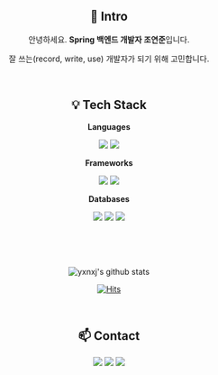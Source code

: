 <div align="center"> 
 
:mega: Intro
------------------------
안녕하세요. **Spring 백엔드 개발자 조연준**입니다.

잘 쓰는(record, write, use) 개발자가 되기 위해 고민합니다.

<br>



:bulb: Tech Stack
-------------------------
 
 
 **Languages**
 
 <img src="https://img.shields.io/badge/Java-007396?style=flat-square&logo=Java&logoColor=white"/>  <img src="https://img.shields.io/badge/Python-3766AB?style=flat-square&logo=Python&logoColor=white"/> 
 
  **Frameworks**
 
   <img src="https://img.shields.io/badge/Spring Boot-6DB33F?style=flat-square&logo=Spring Boot&logoColor=white"/> <img src="https://img.shields.io/badge/Android-3DDC84?style=flat-square&logo=Android&logoColor=white"/> 
 
   **Databases**
  
   <img src="https://img.shields.io/badge/MariaDB-003545?style=flat-square&logo=MariaDB&logoColor=white"/> <img src="https://img.shields.io/badge/MySQL-4479A1?style=flat-square&logo=MySQL&logoColor=white"/> <img src="https://img.shields.io/badge/Firebase-FFCA28?style=flat-square&logo=Firebase&logoColor=white"/>
  
<!--    <img src="https://img.shields.io/badge/Linux-FCC624?style=flat-square&logo=Linux&logoColor=white"/> <img src="https://img.shields.io/badge/Docker-2496ED?style=flat-square&logo=Docker&logoColor=white"/> <img src="https://img.shields.io/badge/Nginx-009639?style=flat-square&logo=Nginx&logoColor=white"/> 

 <img src="https://img.shields.io/badge/Intellij-000000?style=flat-square&logo=IntelliJ IDEA&logoColor=white"/>  -->


 
 <br><br><br>

<!---
ChoYeonJun/ChoYeonJun is a ✨ special ✨ repository because its `README.md` (this file) appears on your GitHub profile.
You can click the Preview link to take a look at your changes.
--->

![yxnxj's github stats](https://github-readme-stats.vercel.app/api?username=yxnxj&show_icons=true)


[![Hits](https://hits.seeyoufarm.com/api/count/incr/badge.svg?url=https%3A%2F%2Fgithub.com%2FChoYeonJun&count_bg=%2379C83D&title_bg=%23555555&icon=&icon_color=%23E7E7E7&title=hits&edge_flat=false)](https://hits.seeyoufarm.com)

<br>

:mailbox: Contact
-------------------------

<a  href="https://www.instagram.com/yxxn_nxj/"><img src="https://img.shields.io/badge/Instagram-E4405F?style=flat-square&logo=Instagram&logoColor=white"/></a>
<a  href="https://skitter-cathedral-fc6.notion.site/Yeonjun-Cho-65d20e89204646cc834d82f5ebc4f8b2?pvs=4"><img src="https://img.shields.io/badge/Blog-000000?style=flat-square&logo=Notion&logoColor=white"/></a>
<a href="mailto:micayel1219@gmail.com"> <img src="https://img.shields.io/badge/Gmail-EA4335?style=flat-square&logo=Gmail&logoColor=white"/></a>
</div>

